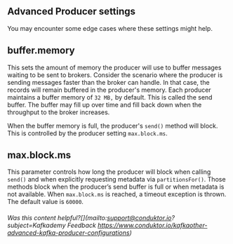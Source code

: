 ## Advanced Producer settings

You may encounter some edge cases where these settings might help.

## buffer.memory

This sets the amount of memory the producer will use to buffer messages waiting to be sent to brokers. Consider the scenario where the producer is sending messages faster than the broker can handle. In that case, the records will remain buffered in the producer's memory. Each producer maintains a buffer memory of `32 MB,` by default. This is called the send buffer. The buffer may fill up over time and fill back down when the throughput to the broker increases.

When the buffer memory is full, the producer's `send()` method will block. This is controlled by the producer setting `max.block.ms`.

## max.block.ms

This parameter controls how long the producer will block when calling `send()` and when explicitly requesting metadata via `partitionsFor()`. Those methods block when the producer’s send buffer is full or when metadata is not available. When `max.block.ms` is reached, a timeout exception is thrown. The default value is `60000`.

###### Was this content helpful?[](mailto:support@conduktor.io?subject=Kafkademy Feedback <https://www.conduktor.io/kafkaother-advanced-kafka-producer-configurations>)